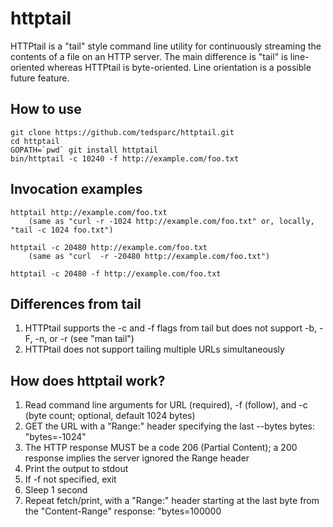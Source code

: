 httptail
========

HTTPtail is a "tail" style command line utility for continuously streaming the contents of a file on an HTTP server.  The main difference is "tail" is line-oriented whereas HTTPtail is byte-oriented.  Line orientation is a possible future feature.

How to use
---
    git clone https://github.com/tedsparc/httptail.git
    cd httptail
    GOPATH=`pwd` git install httptail
    bin/httptail -c 10240 -f http://example.com/foo.txt

Invocation examples
---
    httptail http://example.com/foo.txt
        (same as "curl -r -1024 http://example.com/foo.txt" or, locally, "tail -c 1024 foo.txt")

    httptail -c 20480 http://example.com/foo.txt
        (same as "curl  -r -20480 http://example.com/foo.txt")

    httptail -c 20480 -f http://example.com/foo.txt

Differences from tail
---
1. HTTPtail supports the -c and -f flags from tail but does not support -b, -F, -n, or -r (see "man tail")
1. HTTPtail does not support tailing multiple URLs simultaneously

How does httptail work?
---

1. Read command line arguments for URL (required), -f (follow), and -c (byte count; optional, default 1024 bytes)
1. GET the URL with a "Range:" header specifying the last --bytes bytes: "bytes=-1024"
1. The HTTP response MUST be a code 206 (Partial Content); a 200 response implies the server ignored the Range header
1. Print the output to stdout
1. If -f not specified, exit
1. Sleep 1 second
1. Repeat fetch/print, with a "Range:" header starting at the last byte from the "Content-Range" response: "bytes=100000
